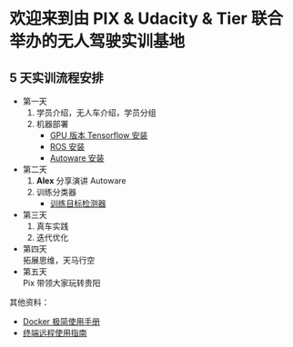 # 欢迎来到由 PIX & Udacity & Tier 联合举办的无人驾驶实训基地
## 5 天实训流程安排
- 第一天
    1. 学员介绍，无人车介绍，学员分组
    2. 机器部署
        - [GPU 版本 Tensorflow 安装](./tensorflow_gpu_install.md)
        - [ROS 安装](./ros_install.md)
        - [Autoware 安装](./autoware_install.md)
- 第二天
    1. **Alex** 分享演讲 Autoware
    2. 训练分类器
        - [训练目标检测器](./tensorflow_api.md)
- 第三天
    1. 真车实践
    2. 迭代优化
- 第四天<br>
    拓展思维，天马行空
- 第五天<br>
    Pix 带领大家玩转贵阳
    
其他资料：
- [Docker 极简使用手册](./docker_simple_tutorial.md)
- [终端远程使用指南](./remote.md)
